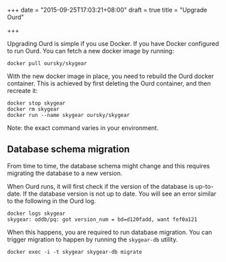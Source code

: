 +++
date = "2015-09-25T17:03:21+08:00"
draft = true
title = "Upgrade Ourd"

+++

Upgrading Ourd is simple if you use Docker. If you have Docker configured
to run Ourd. You can fetch a new docker image by running:

```
docker pull oursky/skygear
```

With the new docker image in place, you need to rebuild the Ourd docker
container. This is achieved by first deleting the Ourd container, and then
recreate it:

```
docker stop skygear
docker rm skygear
docker run --name skygear oursky/skygear
```

Note: the exact command varies in your environment.

## Database schema migration

From time to time, the database schema might change and this requires
migrating the database to a new version.

When Ourd runs, it will first check if the version of the database is
up-to-date. If the database version is not up to date. You will see
an error similar to the following in the Ourd log.

```
docker logs skygear
skygear: oddb/pq: got version_num = bd=d120fadd, want fef0a121
```

When this happens, you are required to run database migration. You can
trigger migration to happen by running the `skygear-db` utility.

```
docker exec -i -t skygear skygear-db migrate
```





